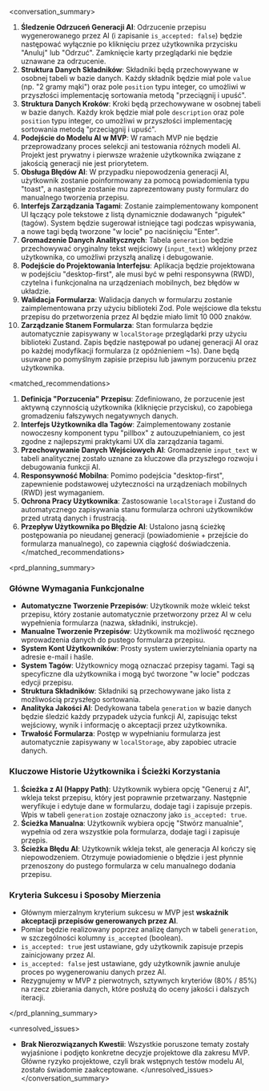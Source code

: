 <conversation_summary>
<decisions>

1. **Śledzenie Odrzuceń Generacji AI**: Odrzucenie przepisu wygenerowanego przez AI (i zapisanie `is_accepted: false`) będzie następować wyłącznie po kliknięciu przez użytkownika przycisku "Anuluj" lub "Odrzuć". Zamknięcie karty przeglądarki nie będzie uznawane za odrzucenie.
2. **Struktura Danych Składników**: Składniki będą przechowywane w osobnej tabeli w bazie danych. Każdy składnik będzie miał pole `value` (np. "2 gramy mąki") oraz pole `position` typu integer, co umożliwi w przyszłości implementację sortowania metodą "przeciągnij i upuść".
3. **Struktura Danych Kroków**: Kroki będą przechowywane w osobnej tabeli w bazie danych. Każdy krok będzie miał pole `description` oraz pole `position` typu integer, co umożliwi w przyszłości implementację sortowania metodą "przeciągnij i upuść".
4. **Podejście do Modelu AI w MVP**: W ramach MVP nie będzie przeprowadzany proces selekcji ani testowania różnych modeli AI. Projekt jest prywatny i pierwsze wrażenie użytkownika związane z jakością generacji nie jest priorytetem.
5. **Obsługa Błędów AI**: W przypadku niepowodzenia generacji AI, użytkownik zostanie poinformowany za pomocą powiadomienia typu "toast", a następnie zostanie mu zaprezentowany pusty formularz do manualnego tworzenia przepisu.
6. **Interfejs Zarządzania Tagami**: Zostanie zaimplementowany komponent UI łączący pole tekstowe z listą dynamicznie dodawanych "pigułek" (tagów). System będzie sugerował istniejące tagi podczas wpisywania, a nowe tagi będą tworzone "w locie" po naciśnięciu "Enter".
7. **Gromadzenie Danych Analitycznych**: Tabela `generation` będzie przechowywać oryginalny tekst wejściowy (`input_text`) wklejony przez użytkownika, co umożliwi przyszłą analizę i debugowanie.
8. **Podejście do Projektowania Interfejsu**: Aplikacja będzie projektowana w podejściu "desktop-first", ale musi być w pełni responsywna (RWD), czytelna i funkcjonalna na urządzeniach mobilnych, bez błędów w układzie.
9. **Walidacja Formularza**: Walidacja danych w formularzu zostanie zaimplementowana przy użyciu biblioteki Zod. Pole wejściowe dla tekstu przepisu do przetworzenia przez AI będzie miało limit 10 000 znaków.
10. **Zarządzanie Stanem Formularza**: Stan formularza będzie automatycznie zapisywany w `localStorage` przeglądarki przy użyciu biblioteki Zustand. Zapis będzie następował po udanej generacji AI oraz po każdej modyfikacji formularza (z opóźnieniem ~1s). Dane będą usuwane po pomyślnym zapisie przepisu lub jawnym porzuceniu przez użytkownika.
    </decisions>

<matched_recommendations>

1. **Definicja "Porzucenia" Przepisu**: Zdefiniowano, że porzucenie jest aktywną czynnością użytkownika (kliknięcie przycisku), co zapobiega gromadzeniu fałszywych negatywnych danych.
2. **Interfejs Użytkownika dla Tagów**: Zaimplementowany zostanie nowoczesny komponent typu "pillbox" z autouzupełnianiem, co jest zgodne z najlepszymi praktykami UX dla zarządzania tagami.
3. **Przechowywanie Danych Wejściowych AI**: Gromadzenie `input_text` w tabeli analitycznej zostało uznane za kluczowe dla przyszłego rozwoju i debugowania funkcji AI.
4. **Responsywność Mobilna**: Pomimo podejścia "desktop-first", zapewnienie podstawowej użyteczności na urządzeniach mobilnych (RWD) jest wymaganiem.
5. **Ochrona Pracy Użytkownika**: Zastosowanie `localStorage` i Zustand do automatycznego zapisywania stanu formularza ochroni użytkowników przed utratą danych i frustracją.
6. **Przepływ Użytkownika po Błędzie AI**: Ustalono jasną ścieżkę postępowania po nieudanej generacji (powiadomienie + przejście do formularza manualnego), co zapewnia ciągłość doświadczenia.
   </matched_recommendations>

<prd_planning_summary>

### Główne Wymagania Funkcjonalne

- **Automatyczne Tworzenie Przepisów**: Użytkownik może wkleić tekst przepisu, który zostanie automatycznie przetworzony przez AI w celu wypełnienia formularza (nazwa, składniki, instrukcje).
- **Manualne Tworzenie Przepisów**: Użytkownik ma możliwość ręcznego wprowadzenia danych do pustego formularza przepisu.
- **System Kont Użytkowników**: Prosty system uwierzytelniania oparty na adresie e-mail i haśle.
- **System Tagów**: Użytkownicy mogą oznaczać przepisy tagami. Tagi są specyficzne dla użytkownika i mogą być tworzone "w locie" podczas edycji przepisu.
- **Struktura Składników**: Składniki są przechowywane jako lista z możliwością przyszłego sortowania.
- **Analityka Jakości AI**: Dedykowana tabela `generation` w bazie danych będzie śledzić każdy przypadek użycia funkcji AI, zapisując tekst wejściowy, wynik i informację o akceptacji przez użytkownika.
- **Trwałość Formularza**: Postęp w wypełnianiu formularza jest automatycznie zapisywany w `localStorage`, aby zapobiec utracie danych.

### Kluczowe Historie Użytkownika i Ścieżki Korzystania

1. **Ścieżka z AI (Happy Path)**: Użytkownik wybiera opcję "Generuj z AI", wkleja tekst przepisu, który jest poprawnie przetwarzany. Następnie weryfikuje i edytuje dane w formularzu, dodaje tagi i zapisuje przepis. Wpis w tabeli `generation` zostaje oznaczony jako `is_accepted: true`.
2. **Ścieżka Manualna**: Użytkownik wybiera opcję "Stwórz manualnie", wypełnia od zera wszystkie pola formularza, dodaje tagi i zapisuje przepis.
3. **Ścieżka Błędu AI**: Użytkownik wkleja tekst, ale generacja AI kończy się niepowodzeniem. Otrzymuje powiadomienie o błędzie i jest płynnie przenoszony do pustego formularza w celu manualnego dodania przepisu.

### Kryteria Sukcesu i Sposoby Mierzenia

- Głównym mierzalnym kryterium sukcesu w MVP jest **wskaźnik akceptacji przepisów generowanych przez AI**.
- Pomiar będzie realizowany poprzez analizę danych w tabeli `generation`, w szczególności kolumny `is_accepted` (boolean).
- `is_accepted: true` jest ustawiane, gdy użytkownik zapisuje przepis zainicjowany przez AI.
- `is_accepted: false` jest ustawiane, gdy użytkownik jawnie anuluje proces po wygenerowaniu danych przez AI.
- Rezygnujemy w MVP z pierwotnych, sztywnych kryteriów (80% / 85%) na rzecz zbierania danych, które posłużą do oceny jakości i dalszych iteracji.

</prd_planning_summary>

<unresolved_issues>

- **Brak Nierozwiązanych Kwestii**: Wszystkie poruszone tematy zostały wyjaśnione i podjęto konkretne decyzje projektowe dla zakresu MVP. Główne ryzyko projektowe, czyli brak wstępnych testów modelu AI, zostało świadomie zaakceptowane.
  </unresolved_issues>
  </conversation_summary>
